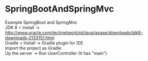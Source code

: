 # SpringBootAndSpringMvc
Example SpringBoot and SpringMvc <br>
JDK 8 = Install -> http://www.oracle.com/technetwork/pt/java/javase/downloads/jdk8-downloads-2133151.html <br>
Gradle = Install -> Gradle plugin for IDE <br>
Import the project as Gradle <br>
Up the server -> Run UserController (It has "main")
